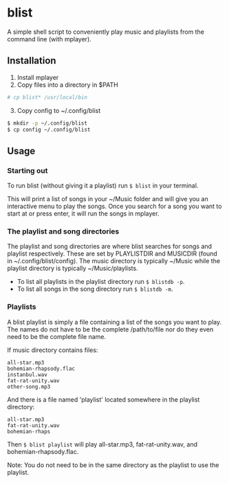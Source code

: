 # blist

A simple shell script to conveniently play music and playlists from the command
line (with mplayer).

## Installation

1. Install mplayer
2. Copy files into a directory in $PATH

```sh
# cp blist* /usr/local/bin
```

3. Copy config to ~/.config/blist

```sh
$ mkdir -p ~/.config/blist
$ cp config ~/.config/blist
```

## Usage

### Starting out

To run blist (without giving it a playlist) run `$ blist` in your terminal.

This will print a list of songs in your ~/Music folder and will give you an
interactive menu to play the songs. Once you search for a song you want to
start at or press enter, it will run the songs in mplayer.

### The playlist and song directories

The playlist and song directories are where blist searches for songs and
playlist respectively. These are set by PLAYLISTDIR and MUSICDIR (found in
~/.config/blist/config). The music directory is typically ~/Music while the
playlist directory is typically ~/Music/playlists.  

 - To list all playlists in the playlist directory run `$ blistdb -p`.
 - To list all songs in the song directory run `$ blistdb -m`.

### Playlists

A blist playlist is simply a file containing a list of the songs you want to
play. The names do not have to be the complete /path/to/file nor do they even
need to be the complete file name. 

If music directory contains files:

```
all-star.mp3
bohemian-rhapsody.flac
instanbul.wav
fat-rat-unity.wav
other-song.mp3
```

And there is a file named 'playlist' located somewhere in the playlist
directory:

```
all-star.mp3
fat-rat-unity.wav
bohemian-rhaps
```

Then `$ blist playlist` will play all-star.mp3, fat-rat-unity.wav, and
bohemian-rhapsody.flac.

Note: You do not need to be in the same directory as the playlist to use the
playlist.
